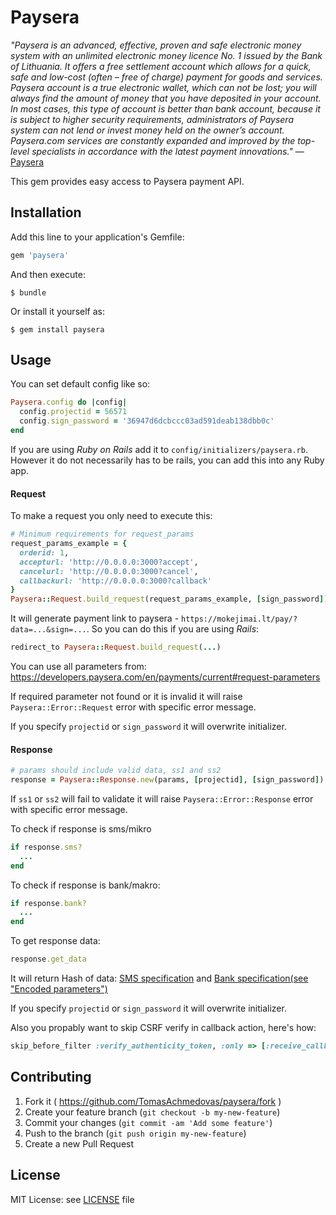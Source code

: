 # Paysera

*"Paysera is an advanced, effective, proven and safe electronic money system with an unlimited electronic money licence No. 1 issued by the Bank of Lithuania. It offers a free settlement account which allows for a quick, safe and low-cost (often – free of charge) payment for goods and services.
 Paysera account is a true electronic wallet, which can not be lost; you will always find the amount of money that you have deposited in your account. In most cases, this type of account is better than bank account, because it is subject to higher security requirements, administrators of Paysera system can not lend or invest money held on the owner’s account.
 Paysera.com services are constantly expanded and improved by the top-level specialists in accordance with the latest payment innovations."* — [Paysera](https://www.paysera.com/index.html)

This gem provides easy access to Paysera payment API.

## Installation

Add this line to your application's Gemfile:

```ruby
gem 'paysera'
```

And then execute:

    $ bundle

Or install it yourself as:

    $ gem install paysera

## Usage

You can set default config like so:

```ruby
Paysera.config do |config|
  config.projectid = 56571
  config.sign_password = '36947d6dcbccc03ad591deab138dbb0c'
end
```

If you are using *Ruby on Rails* add it to `config/initializers/paysera.rb`. However it do not necessarily has to be rails,
you can add this into any Ruby app.

#### Request

To make a request you only need to execute this:

```ruby
# Minimum requirements for request_params
request_params_example = {
  orderid: 1,
  accepturl: 'http://0.0.0.0:3000?accept',
  cancelurl: 'http://0.0.0.0:3000?cancel',
  callbackurl: 'http://0.0.0.0:3000?callback'
}
Paysera::Request.build_request(request_params_example, [sign_password])
```

It will generate payment link to paysera - `https://mokejimai.lt/pay/?data=...&sign=...`.
So you can do this if you are using *Rails*:


```ruby
redirect_to Paysera::Request.build_request(...)
```

You can use all parameters from: https://developers.paysera.com/en/payments/current#request-parameters

If required parameter not found or it is invalid it will raise `Paysera::Error::Request` error with specific error message.

If you specify `projectid` or `sign_password`  it will overwrite initializer.

#### Response

```ruby
# params should include valid data, ss1 and ss2
response = Paysera::Response.new(params, [projectid], [sign_password])
```

If `ss1` or `ss2` will fail to validate it will raise `Paysera::Error::Response` error with specific error message.

To check if response is sms/mikro

```ruby
if response.sms?
  ...
end
```

To check if response is bank/makro:

```ruby
if response.bank?
  ...
end
```

To get response data:

```ruby
response.get_data
```

It will return Hash of data: [SMS specification](https://developers.paysera.com/en/sms-keywords/current#detailed-specification) and [Bank specification(see "Encoded parameters")](https://developers.paysera.com/en/payments/1.6#integration-via-specification)


If you specify `projectid` or `sign_password` it will overwrite initializer.

Also you propably want to skip CSRF verify in callback action, here's how:
```ruby
skip_before_filter :verify_authenticity_token, :only => [:receive_callback] # :receive_callback - your callback action
```

## Contributing

1. Fork it ( https://github.com/TomasAchmedovas/paysera/fork )
2. Create your feature branch (`git checkout -b my-new-feature`)
3. Commit your changes (`git commit -am 'Add some feature'`)
4. Push to the branch (`git push origin my-new-feature`)
5. Create a new Pull Request

## License

MIT License: see [LICENSE](https://github.com/TomasAchmedovas/paysera/blob/master/LICENSE) file
